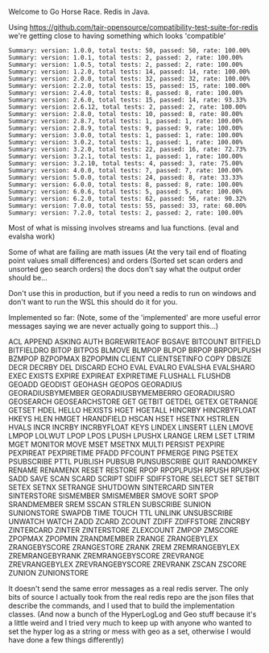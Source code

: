 Welcome to Go Horse Race. Redis in Java.

Using https://github.com/tair-opensource/compatibility-test-suite-for-redis
we're getting close to having something which looks 'compatible'

```
Summary: version: 1.0.0, total tests: 50, passed: 50, rate: 100.00%
Summary: version: 1.0.1, total tests: 2, passed: 2, rate: 100.00%
Summary: version: 1.0.5, total tests: 2, passed: 2, rate: 100.00%
Summary: version: 1.2.0, total tests: 14, passed: 14, rate: 100.00%
Summary: version: 2.0.0, total tests: 32, passed: 32, rate: 100.00%
Summary: version: 2.2.0, total tests: 15, passed: 15, rate: 100.00%
Summary: version: 2.4.0, total tests: 8, passed: 8, rate: 100.00%
Summary: version: 2.6.0, total tests: 15, passed: 14, rate: 93.33%
Summary: version: 2.6.12, total tests: 2, passed: 2, rate: 100.00%
Summary: version: 2.8.0, total tests: 10, passed: 8, rate: 80.00%
Summary: version: 2.8.7, total tests: 1, passed: 1, rate: 100.00%
Summary: version: 2.8.9, total tests: 9, passed: 9, rate: 100.00%
Summary: version: 3.0.0, total tests: 1, passed: 1, rate: 100.00%
Summary: version: 3.0.2, total tests: 1, passed: 1, rate: 100.00%
Summary: version: 3.2.0, total tests: 22, passed: 16, rate: 72.73%
Summary: version: 3.2.1, total tests: 1, passed: 1, rate: 100.00%
Summary: version: 3.2.10, total tests: 4, passed: 3, rate: 75.00%
Summary: version: 4.0.0, total tests: 7, passed: 7, rate: 100.00%
Summary: version: 5.0.0, total tests: 24, passed: 8, rate: 33.33%
Summary: version: 6.0.0, total tests: 8, passed: 8, rate: 100.00%
Summary: version: 6.0.6, total tests: 5, passed: 5, rate: 100.00%
Summary: version: 6.2.0, total tests: 62, passed: 56, rate: 90.32%
Summary: version: 7.0.0, total tests: 55, passed: 33, rate: 60.00%
Summary: version: 7.2.0, total tests: 2, passed: 2, rate: 100.00%
```

Most of what is missing involves streams and lua functions. (eval and evalsha work)

Some of what are failing are math issues (At the very tail end of floating point values small differences) and orders (Sorted set scan orders and unsorted geo search orders) the docs don't say what the output order should be...

Don't use this in production, but if you need a redis to run on windows and don't want to run the WSL this should do it for you.

Implemented so far: (Note, some of the 'implemented' are more useful error messages saying we are never actually going to support this...)

ACL
APPEND
ASKING
AUTH
BGREWRITEAOF
BGSAVE
BITCOUNT
BITFIELD
BITFIELDRO
BITOP
BITPOS
BLMOVE
BLMPOP
BLPOP
BRPOP
BRPOPLPUSH
BZMPOP
BZPOPMAX
BZPOPMIN
CLIENT
CLIENTSETINFO
COPY
DBSIZE
DECR
DECRBY
DEL
DISCARD
ECHO
EVAL
EVALRO
EVALSHA
EVALSHARO
EXEC
EXISTS
EXPIRE
EXPIREAT
EXPIRETIME
FLUSHALL
FLUSHDB
GEOADD
GEODIST
GEOHASH
GEOPOS
GEORADIUS
GEORADIUSBYMEMBER
GEORADIUSBYMEMBERRO
GEORADIUSRO
GEOSEARCH
GEOSEARCHSTORE
GET
GETBIT
GETDEL
GETEX
GETRANGE
GETSET
HDEL
HELLO
HEXISTS
HGET
HGETALL
HINCRBY
HINCRBYFLOAT
HKEYS
HLEN
HMGET
HRANDFIELD
HSCAN
HSET
HSETNX
HSTRLEN
HVALS
INCR
INCRBY
INCRBYFLOAT
KEYS
LINDEX
LINSERT
LLEN
LMOVE
LMPOP
LOLWUT
LPOP
LPOS
LPUSH
LPUSHX
LRANGE
LREM
LSET
LTRIM
MGET
MONITOR
MOVE
MSET
MSETNX
MULTI
PERSIST
PEXPIRE
PEXPIREAT
PEXPIRETIME
PFADD
PFCOUNT
PFMERGE
PING
PSETEX
PSUBSCRIBE
PTTL
PUBLISH
PUBSUB
PUNSUBSCRIBE
QUIT
RANDOMKEY
RENAME
RENAMENX
RESET
RESTORE
RPOP
RPOPLPUSH
RPUSH
RPUSHX
SADD
SAVE
SCAN
SCARD
SCRIPT
SDIFF
SDIFFSTORE
SELECT
SET
SETBIT
SETEX
SETNX
SETRANGE
SHUTDOWN
SINTERCARD
SINTER
SINTERSTORE
SISMEMBER
SMISMEMBER
SMOVE
SORT
SPOP
SRANDMEMBER
SREM
SSCAN
STRLEN
SUBSCRIBE
SUNION
SUNIONSTORE
SWAPDB
TIME
TOUCH
TTL
UNLINK
UNSUBSCRIBE
UNWATCH
WATCH
ZADD
ZCARD
ZCOUNT
ZDIFF
ZDIFFSTORE
ZINCRBY
ZINTERCARD
ZINTER
ZINTERSTORE
ZLEXCOUNT
ZMPOP
ZMSCORE
ZPOPMAX
ZPOPMIN
ZRANDMEMBER
ZRANGE
ZRANGEBYLEX
ZRANGEBYSCORE
ZRANGESTORE
ZRANK
ZREM
ZREMRANGEBYLEX
ZREMRANGEBYRANK
ZREMRANGEBYSCORE
ZREVRANGE
ZREVRANGEBYLEX
ZREVRANGEBYSCORE
ZREVRANK
ZSCAN
ZSCORE
ZUNION
ZUNIONSTORE


It doesn't send the same error messages as a real redis server. The only bits of source I actually took from the real redis repo are the json files that describe the commands, and I used that to build the implementation classes. (And now a bunch of the HyperLogLog and Geo stuff because it's a little weird and I tried very much to keep up with anyone who wanted to set the hyper log as a string or mess with geo as a set, otherwise I would have done a few things differently)

